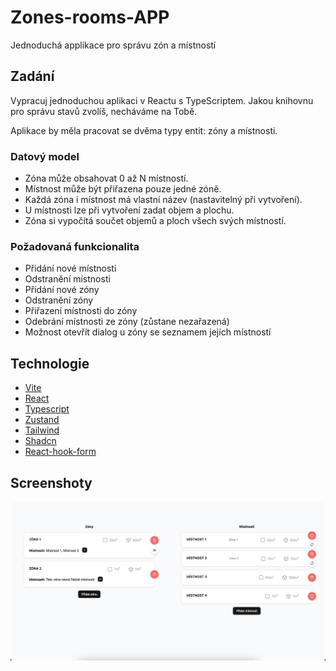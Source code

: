 # Zones-rooms-APP

Jednoduchá applikace pro správu zón a místností

## Zadání
Vypracuj jednoduchou aplikaci v Reactu s TypeScriptem. Jakou knihovnu pro správu stavů zvolíš, necháváme na Tobě.

Aplikace by měla pracovat se dvěma typy entit: zóny a místnosti. 

### Datový model

- Zóna může obsahovat 0 až N místností.
- Místnost může být přiřazena pouze jedné zóně.
- Každá zóna i místnost má vlastní název (nastavitelný při vytvoření).
- U místnosti lze při vytvoření zadat objem a plochu.
- Zóna si vypočítá součet objemů a ploch všech svých místností.


### Požadovaná funkcionalita

- Přidání nové místnosti
- Odstranění místnosti
- Přidání nové zóny
- Odstranění zóny
- Přiřazení místnosti do zóny
- Odebrání místnosti ze zóny (zůstane nezařazená)
- Možnost otevřít dialog u zóny se seznamem jejích místností


## Technologie

- [Vite](https://vite.dev/)
- [React](https://react.dev/)
- [Typescript](https://www.typescriptlang.org/)
- [Zustand](https://zustand-demo.pmnd.rs/)
- [Tailwind](https://tailwindcss.com/)
- [Shadcn](https://ui.shadcn.com/)
- [React-hook-form](https://react-hook-form.com/)

## Screenshoty

![title](/src/assets/app-screenshot.png)
